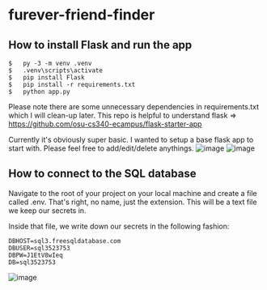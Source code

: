 # furever-friend-finder

## How to install Flask and run the app
```
$   py -3 -m venv .venv
$   .venv\scripts\activate
$   pip install Flask
$   pip install -r requirements.txt
$   python app.py
```
Please note there are some unnecessary dependencies in requirements.txt which I will clean-up later.
This repo is helpful to understand flask => https://github.com/osu-cs340-ecampus/flask-starter-app

Currently it's obviously super basic. I wanted to setup a base flask app to start with. Please feel free to add/edit/delete anythings.
![image](https://user-images.githubusercontent.com/71689421/194201871-d3f7d3b2-3a1a-4011-9f57-becca12708e8.png)
![image](https://user-images.githubusercontent.com/71689421/194202690-aa58f676-634f-4de6-93b6-34a78fb1b510.png)

## How to connect to the SQL database
Navigate to the root of your project on your local machine and create a file called .env. That's right, no name, just the extension. This will be a text file we keep our secrets in.

Inside that file, we write down our secrets in the following fashion:
```
DBHOST=sql3.freesqldatabase.com
DBUSER=sql3523753             
DBPW=J1EtV8wIeq
DB=sql3523753
```
![image](https://user-images.githubusercontent.com/71689421/194202582-879b35d0-18f7-4430-9a5a-8edc4053c65a.png)
